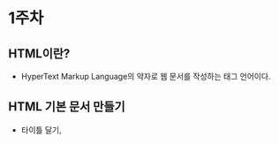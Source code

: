 # 1주차

## HTML이란?

- HyperText Markup Language의 약자로 웹 문서를 작성하는 태그 언어이다.

## HTML 기본 문서 만들기

- 타이틀 달기, <title> : 페이지의 제목. <head> 내에서만 작성
- 문단 제목 달기, <h1>~<h6> : 절이나 문단의 제목.
- 툴팁 달기, title 속성 : 페이지의 본문에 마우스가 올라갈 때 설명문이 출력되게 할 수 있다.
    - 아래 예시는 본문의 김세빈이라는 이름에 마우스를 올렸을 때 설명문이 출력되게 하는 예시이다.
    
    ```jsx
    <h1 title="융소 데테전공 21학번">김세빈</h1>
    ```
    
- 단락 나누기, <p> : 문단을 나눠준다.
- 수평선 긋기, <hr> : 문단 내에 내용 전환이 필요한 경우 수평선을 그어 사용된다.
- 줄 바꿈, <br> : 새로운 줄로 넘어가고자 할 때 사용한다.
- 개발자 포맷 그대로 출력, <pre>

## 블록 태그와 인라인 태그

- 블록 태그 : 항상 새 라인에서 시작하며 브라우저의 왼쪽 끝에서 오른쪽 끝까지 블록 공간을 차지한다.
    - <p>, <h1>, <div>, <ul> 등이 있다.
- 인라인 태그 : 블록에 삽입되어 블록 콘텐트의 일부를 표현한다
    - <strong>, <a>, <img>, <span> 등이 있다.
    

## target 속성

- target 속성을 활용하여 문서를 출력할 윈도우를 지정할 수 있다.
- target 속성은 <base>, <a>, <area>, <form> 태그에서 사용된다.
    - _blank : 링크를 클릭하면 새 윈도우에서 사이트를 출력한다.
    - _self : 링크를 클릭하면 현재 윈도우에서 사이트를 출력한다.
    - _parent : 링크를 클릭하면 부모 윈도우에 사이트를 출력한다.
    - _top : 링크를 클릭하면 모든 프레임 윈도우를 제거하고 브라우저 윈도우에 사이트를 출력한다.

## 시맨틱 태그

- <header> : 페이지나 섹션의 머리말을 표현하는 태그이다. 페이지의 제목이 주로 들어간다.
- <nav> : navigation의 줄임말로 하이퍼링크들을 모아놓은 특별한 섹션이다. 페이지 내 목차를 만들기 위해 주로 사용된다.
- <section> : 문서의 장 혹은 절을 구성하는 역할을 한다. 여러 <section>을 둘 수 있다.
- <article> : 본문과 연관되어 있지만, 독립적인 콘텐츠를 담는 영역이다. 보조적인 기사, 블로그 포스트, 댓글 등을 담는다.
- <aside> : 페이지 본문의 흐름에서 살짝 벗어난 내용을 담는다.
- <footer> : 꼬리말 영역을 표시하는 태그이다. 저자나 저작권 정보 등을 주로 표시한다.

## CSS란 ?

- HTML 문서에 색이나 모양, 출력 위치 등 외관을 꾸미는 언어이며, CSS로 작성된 코드를 스타일 시트라고 부른다.

## 셀렉터

- 태그 이름 셀렉터, 콤마(,)로 분리한다.
    
    ```jsx
    h1,h2 {color : red;}
    ```
    
- class 셀렉터, 셀렉터 이름 앞에 점(.)을 붙인 경우 class 속성으로만 지정 가능하다.
    
    
    ```jsx
    .sebincolor {color : red;}
    ```
    
    ```jsx
    <div class="sebincolor">김세빈</div>
    ```
    
- id 셀렉터, 이름 앞에 ‘#’을 붙일 경우 id속성으로만 지정할 수 있다.
    
    
    ```jsx
    #sebincolor {color : red;}
    ```
    
    ```jsx
    <div id="sebincolor">김세빈</div>
    ```
    
- 가상 클래스 셀렉터, 어떤 상황이 발생하였을 때만 적용하도록 만들어진 셀렉터이다.
    - 마우스와 관련된 셀렉터 : hover, active
    - 링크와 관련된 셀렉터 : link, visited
    - 구조와 관련된 셀렉터 : nth-child(even), nth-child(1)
    - 폼 요소와 관련된 셀렉터 : focus
    

## Position

- 브라우저는 웹 페이지에 나타난 순서대로 HTML 태그를 배치한다. 이를 normal flow라고 한다. position 프로퍼티를 이용하면 normal flow를 무시하고 원하는 위치에 박스를 배치할 수 있다.
- 정적 배치 : static
    - 브라우저의 디폴트 배치 방식이다. 정적 배치에서 left, top, bottom, right과 같은 프로퍼티의 값은 위치에 영향을 주지 않는다.
- 상대 배치 : relative
    - 기본 위치에서 left, top, bottom, right 프로퍼티의 값만큼 이동한 상대위치에 배치된다.
- 절대 배치 : absolute
    - 절대절대 위치는 left, top, bottom, right 프로퍼티 값으로 정하며, 이 값들은 부모 태그 안에서의 상대 좌표이다.
- 고정 배치 : fixed
    - 스크롤 하거나 브라우저의 크기를 변경해도 뷰포트의 특정 위치에 고정시키는 배치 방식이다.
    - 고정 배치는 절대 배치와 달리 뷰포트에 고정시켜 브라우저에 항상 보이게 한다.
- 유동 배치 : float
    - 태그를 항상 오른편이나 왼편에 배치시킬 수 있다.
    - 항상 같은 위치에 출력할 광고나 공지 등에 적합하다.

## z-index

- z 축을 따라 수직으로 쌓는 순서를 지정한다.
- 값이 클수록 위에 쌓인다.
- z-index의 지정이 없는 경우 HTML 문서에 나오는 순서로 z-index 값이 자동 결정된다.
- z-index는 position 프로퍼티가 relative, absolute, fixed인 경우에만 작동된다.

## overflow

- HTML 콘텐츠가 width와 height 프로퍼티에 주어진 태그의 크기를 넘어가는 경우 콘텐츠를 자를 것인지 말것인지를 지정하는 프로퍼티이다.
- 블록 태그에만 적용이 가능하다.
- overflow를 적용하려면 width와 height 프로퍼티에 박스 크기가 설정되어 있어야 한다.
- overflow : visible, hidden, scroll, auto
    - visible : 콘첸츠가 잘리지 않고 태그 영역을 넘어 출력된다.
    - hidden : 콘텐츠를 태그 크기로 잘라 넘어가는 것은 보이지 않는다.
    - scroll : 스크롤바를 항상 부착하여 콘텐츠를 출력한다.
    - auto : 콘텐츠가 박스의 높이보다 넘치면 스크롤바를 자동으로 생성한다.